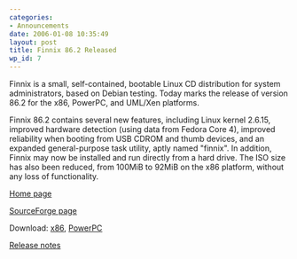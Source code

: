 ```yaml
---
categories:
- Announcements
date: 2006-01-08 10:35:49
layout: post
title: Finnix 86.2 Released
wp_id: 7
---
```

Finnix is a small, self-contained, bootable Linux CD distribution for system administrators, based on Debian testing. Today marks the release of version 86.2 for the x86, PowerPC, and UML/Xen platforms.

Finnix 86.2 contains several new features, including Linux kernel 2.6.15, improved hardware detection (using data from Fedora Core 4), improved reliability when booting from USB CDROM and thumb devices, and an expanded general-purpose task utility, aptly named "finnix". In addition, Finnix may now be installed and run directly from a hard drive. The ISO size has also been reduced, from 100MiB to 92MiB on the x86 platform, without any loss of functionality.

[Home page](http://www.finnix.org/)
  
[SourceForge page](http://www.sourceforge.net/projects/finnix/)
  
Download: [x86](http://prdownloads.sourceforge.net/finnix/finnix-86.2.iso?download), [PowerPC](http://prdownloads.sourceforge.net/finnix/finnix-ppc-86.2.iso?download)
  
[Release notes](http://www.finnix.org/Finnix_86.2_Release_Notes)

